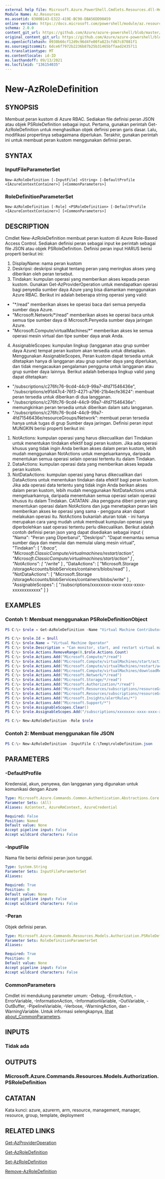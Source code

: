 ```yaml
---
external help file: Microsoft.Azure.PowerShell.Cmdlets.Resources.dll-Help.xml
Module Name: Az.Resources
ms.assetid: 8300B143-E322-419E-BC98-DBA56DD90A59
online version: https://docs.microsoft.com/powershell/module/az.resources/new-azroledefinition
schema: 2.0.0
content_git_url: https://github.com/Azure/azure-powershell/blob/master/src/Resources/Resources/help/New-AzRoleDefinition.md
original_content_git_url: https://github.com/Azure/azure-powershell/blob/master/src/Resources/Resources/help/New-AzRoleDefinition.md
ms.openlocfilehash: 0930b66cf12d9c96d4fe00fa823cfd67c87081f1
ms.sourcegitcommit: 6dce6f7972b2236b87b25b31465bffaad2435711
ms.translationtype: MT
ms.contentlocale: id-ID
ms.lasthandoff: 09/13/2021
ms.locfileid: "136154035"
---
```

# New-AzRoleDefinition

## SYNOPSIS
Membuat peran kustom di Azure RBAC.
Sediakan file definisi peran JSON atau objek PSRoleDefinition sebagai input.
Pertama, gunakan perintah Get-AzRoleDefinition untuk menghasilkan objek definisi peran garis dasar.
Lalu, modifikasi propertinya sebagaimana diperlukan.
Terakhir, gunakan perintah ini untuk membuat peran kustom menggunakan definisi peran.

## SYNTAX

### InputFileParameterSet
```
New-AzRoleDefinition [-InputFile] <String> [-DefaultProfile <IAzureContextContainer>] [<CommonParameters>]
```

### RoleDefinitionParameterSet
```
New-AzRoleDefinition [-Role] <PSRoleDefinition> [-DefaultProfile <IAzureContextContainer>] [<CommonParameters>]
```

## DESCRIPTION
Cmdlet New-AzRoleDefinition membuat peran kustom di Azure Role-Based Access Control.
Sediakan definisi peran sebagai input ke perintah sebagai file JSON atau objek PSRoleDefinition.
Definisi peran input HARUS berisi properti berikut ini:
1) DisplayName: nama peran kustom
2) Deskripsi: deskripsi singkat tentang peran yang meringkas akses yang diberikan oleh peran tersebut.
3) Tindakan: kumpulan operasi yang memberikan akses kepada peran kustom.
Gunakan Get-AzProviderOperation untuk mendapatkan operasi bagi penyedia sumber daya Azure yang bisa diamankan menggunakan Azure RBAC.
Berikut ini adalah beberapa string operasi yang valid:
 - "*/read" memberikan akses ke operasi baca dari semua penyedia sumber daya Azure.
 - "Microsoft.Network/*/read" memberikan akses ke operasi baca untuk semua tipe sumber daya di Microsoft.Penyedia sumber daya jaringan Azure.
 - "Microsoft.Compute/virtualMachines/*" memberikan akses ke semua operasi mesin virtual dan tipe sumber daya anak Anda.
4) AssignableScopes: kumpulan lingkup (langganan atau grup sumber daya Azure) tempat peran kustom akan tersedia untuk ditetapkan.
Menggunakan AssignableScopes, Peran kustom dapat tersedia untuk ditetapkan hanya di langganan atau grup sumber daya yang diperlukan, dan tidak mengacaukan pengalaman pengguna untuk langganan atau grup sumber daya lainnya.
Berikut adalah beberapa lingkup valid yang dapat ditetapkan:
 - "/subscriptions/c276fc76-9cd4-44c9-99a7-4fd71546436e", "/subscriptions/e91d47c4-76f3-4271-a796-21b4ecfe3624": membuat peran tersedia untuk diberikan di dua langganan.
 - "/subscriptions/c276fc76-9cd4-44c9-99a7-4fd71546436e": memungkinkan peran tersedia untuk diberikan dalam satu langganan.
 - "/subscriptions/c276fc76-9cd4-44c9-99a7-4fd71546436e/resourceGroups/Network": membuat peran tersedia hanya untuk tugas di grup Sumber daya jaringan.
Definisi peran input MUNGKIN berisi properti berikut ini:
1) NotActions: kumpulan operasi yang harus dikecualikan dari Tindakan untuk menentukan tindakan efektif bagi peran kustom.
Jika ada operasi khusus yang tidak ingin Anda berikan akses dalam peran kustom, lebih mudah menggunakan NotActions untuk mengeluarkannya, daripada menentukan semua operasi selain operasi tertentu itu dalam Tindakan.
2) DataActions: kumpulan operasi data yang memberikan akses kepada peran kustom.
3) NotDataActions: kumpulan operasi yang harus dikecualikan dari DataActions untuk menentukan tindakan data efektif bagi peran kustom.
Jika ada operasi data tertentu yang tidak ingin Anda berikan akses dalam peran kustom, lebih mudah menggunakan NotDataActions untuk mengeluarkannya, daripada menentukan semua operasi selain operasi khusus itu dalam Tindakan.
CATATAN: Jika pengguna diberi peran yang menentukan operasi dalam NotActions dan juga menetapkan peran lain memberikan akses ke operasi yang sama - pengguna akan dapat melakukan operasi itu.
NotActions bukanlah aturan tolak - ini hanya merupakan cara yang mudah untuk membuat kumpulan operasi yang diperbolehkan saat operasi tertentu perlu dikecualikan.
Berikut adalah contoh definisi peran json yang dapat disediakan sebagai input { "Nama": "Peran yang Diperbarui", "Deskripsi": "Dapat memantau semua sumber daya dan memulai dan memulai ulang mesin virtual", "Tindakan": \[ "*/baca", "Microsoft.ClassicCompute/virtualmachines/restart/action", "Microsoft.ClassicCompute/virtualmachines/start/action" \] , "NotActions": \[ "*/write" \] , "DataActions": \[ "Microsoft.Storage /storageAccounts/blobServices/containers/blobs/read" \] , "NotDataActions": \[ "Microsoft.Storage /storageAccounts/blobServices/containers/blobs/write" \] , "AssignableScopes": \[ "/subscriptions/xxxxxxxx-xxxx-xxxx-xxxx-xxxxxxxxxxxx" \] }

## EXAMPLES

### Contoh 1: Membuat menggunakan PSRoleDefinitionObject
```powershell
PS C:\> $role = Get-AzRoleDefinition -Name "Virtual Machine Contributor"

PS C:\> $role.Id = $null
PS C:\> $role.Name = "Virtual Machine Operator"
PS C:\> $role.Description = "Can monitor, start, and restart virtual machines."
PS C:\> $role.Actions.RemoveRange(0,$role.Actions.Count)
PS C:\> $role.Actions.Add("Microsoft.Compute/*/read")
PS C:\> $role.Actions.Add("Microsoft.Compute/virtualMachines/start/action")
PS C:\> $role.Actions.Add("Microsoft.Compute/virtualMachines/restart/action")
PS C:\> $role.Actions.Add("Microsoft.Compute/virtualMachines/downloadRemoteDesktopConnectionFile/action")
PS C:\> $role.Actions.Add("Microsoft.Network/*/read")
PS C:\> $role.Actions.Add("Microsoft.Storage/*/read")
PS C:\> $role.Actions.Add("Microsoft.Authorization/*/read")
PS C:\> $role.Actions.Add("Microsoft.Resources/subscriptions/resourceGroups/read")
PS C:\> $role.Actions.Add("Microsoft.Resources/subscriptions/resourceGroups/resources/read")
PS C:\> $role.Actions.Add("Microsoft.Insights/alertRules/*")
PS C:\> $role.Actions.Add("Microsoft.Support/*")
PS C:\> $role.AssignableScopes.Clear()
PS C:\> $role.AssignableScopes.Add("/subscriptions/xxxxxxxx-xxxx-xxxx-xxxx-xxxxxxxxxxxx")

PS C:\> New-AzRoleDefinition -Role $role
```

### Contoh 2: Membuat menggunakan file JSON
```powershell
PS C:\> New-AzRoleDefinition -InputFile C:\Temp\roleDefinition.json
```

## PARAMETERS

### -DefaultProfile
Kredensial, akun, penyewa, dan langganan yang digunakan untuk komunikasi dengan Azure

```yaml
Type: Microsoft.Azure.Commands.Common.Authentication.Abstractions.Core.IAzureContextContainer
Parameter Sets: (All)
Aliases: AzContext, AzureRmContext, AzureCredential

Required: False
Position: Named
Default value: None
Accept pipeline input: False
Accept wildcard characters: False
```

### -InputFile
Nama file berisi definisi peran json tunggal.

```yaml
Type: System.String
Parameter Sets: InputFileParameterSet
Aliases:

Required: True
Position: 0
Default value: None
Accept pipeline input: False
Accept wildcard characters: False
```

### -Peran
Objek definisi peran.

```yaml
Type: Microsoft.Azure.Commands.Resources.Models.Authorization.PSRoleDefinition
Parameter Sets: RoleDefinitionParameterSet
Aliases:

Required: True
Position: 0
Default value: None
Accept pipeline input: False
Accept wildcard characters: False
```

### CommonParameters
Cmdlet ini mendukung parameter umum: -Debug, -ErrorAction, -ErrorVariable, -InformationAction, -InformationVariable, -OutVariable, -OutBuffer, -PipelineVariable, -Verbose, -WarningAction, dan -WarningVariable. Untuk informasi selengkapnya, [lihat about_CommonParameters](http://go.microsoft.com/fwlink/?LinkID=113216).

## INPUTS

### Tidak ada

## OUTPUTS

### Microsoft.Azure.Commands.Resources.Models.Authorization.PSRoleDefinition

## CATATAN
Kata kunci: azure, azurerm, arm, resource, management, manager, resource, group, template, deployment

## RELATED LINKS

[Get-AzProviderOperation](./Get-AzProviderOperation.md)

[Get-AzRoleDefinition](./Get-AzRoleDefinition.md)

[Set-AzRoleDefinition](./Set-AzRoleDefinition.md)

[Remove-AzRoleDefinition](./Remove-AzRoleDefinition.md)

